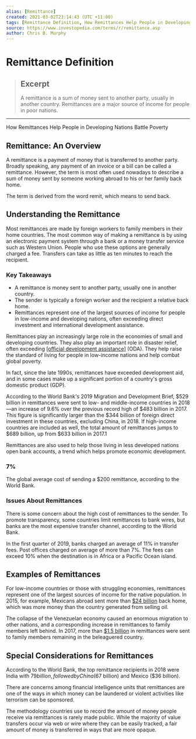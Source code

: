 ```yaml
---
alias: [Remittance]
created: 2021-03-02T23:14:43 (UTC +11:00)
tags: [Remittance Definition, How Remittances Help People in Developing Nations Battle Poverty]
source: https://www.investopedia.com/terms/r/remittance.asp
author: Chris B. Murphy
---
```


# Remittance Definition

> ## Excerpt
> A remittance is a sum of money sent to another party, usually in another country. Remittances are a major source of income for people in poor nations.

---

How Remittances Help People in Developing Nations Battle Poverty
## Remittance: An Overview

A remittance is a payment of money that is transferred to another party. Broadly speaking, any payment of an invoice or a bill can be called a remittance. However, the term is most often used nowadays to describe a sum of money sent by someone working abroad to his or her family back home.

The term is derived from the word remit, which means to send back.

## Understanding the Remittance

Most remittances are made by foreign workers to family members in their home countries. The most common way of making a remittance is by using an electronic payment system through a bank or a money transfer service such as Western Union. People who use these options are generally charged a fee. Transfers can take as little as ten minutes to reach the recipient.

### Key Takeaways

-   A remittance is money sent to another party, usually one in another country.
-   The sender is typically a foreign worker and the recipient a relative back home.
-   Remittances represent one of the largest sources of income for people in low-income and developing nations, often exceeding direct investment and international development assistance.

Remittances play an increasingly large role in the economies of small and developing countries. They also play an important role in disaster relief, often exceeding [[official development assistance]](https://www.investopedia.com/articles/investing/082616/what-are-different-types-foreign-aid.asp) (ODA). They help raise the standard of living for people in low-income nations and help combat global poverty.

In fact, since the late 1990s, remittances have exceeded development aid, and in some cases make up a significant portion of a country's gross domestic product (GDP).

According to the World Bank's 2019 Migration and Development Brief, $529 billion in remittances were sent to low- and middle-income countries in 2018—an increase of 9.6% over the previous record high of $483 billion in 2017. This figure is significantly larger than the $344 billion of foreign direct investment in these countries, excluding China, in 2018. If high-income countries are included as well, the total amount of remittances jumps to $689 billion, up from $633 billion in 2017.1

Remittances are also used to help those living in less developed nations open bank accounts, a trend which helps promote economic development.

### 7%

The global average cost of sending a $200 remittance, according to the World Bank.

### Issues About Remittances

There is some concern about the high cost of remittances to the sender. To promote transparency, some countries limit remittances to bank wires, but banks are the most expensive transfer channel, according to the World Bank.

In the first quarter of 2019, banks charged an average of 11% in transfer fees. Post offices charged on average of more than 7%. The fees can exceed 10% when the destination is in Africa or a Pacific Ocean island.

## Examples of Remittances

For low-income countries or those with struggling economies, remittances represent one of the largest sources of income for the native population. In 2015, for example, Mexicans abroad sent more than [$24 billion](https://www.nbcnews.com/news/latino/mexico-got-more-money-remittances-oil-revenues-2015-n510346) back home, which was more money than the country generated from selling oil.

The collapse of the Venezuelan economy caused an enormous migration to other nations, and a corresponding increase in remittances to family members left behind. In 2017, more than [$1.5 billion](https://www.bloomberg.com/tosv2.html?vid=&uuid=f87948f0-1634-11ea-940f-1d7f689c8347&url=L25ld3MvZmVhdHVyZXMvMjAxOC0xMC0wMi92ZW5lenVlbGFuLXJlZnVnZWVzLXNlbmQtYmlsbGlvbnMtYmFjay1ob21lLWhlbHBpbmctdGhlLWx1Y2t5LXN1cnZpdmU=) in remittances were sent to family members remaining in the beleaguered country.

## Special Considerations for Remittances

According to the World Bank, the top remittance recipients in 2018 were India with $79 billion, followed by China ($67 billion) and Mexico ($36 billion).

There are concerns among financial intelligence units that remittances are one of the ways in which money can be laundered or violent activities like terrorism can be sponsored.

The methodology countries use to record the amount of money people receive via remittances is rarely made public. While the majority of value transfers occur via web or wire where they can be easily tracked, a fair amount of money is transferred in ways that are more opaque.
